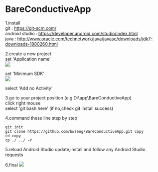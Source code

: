 # BareConductiveApp

1.install  
   git : https://git-scm.com/  
   android studio : https://developer.android.com/studio/index.html  
   java : http://www.oracle.com/technetwork/java/javase/downloads/jdk7-downloads-1880260.html  
     
2.create a new project  
  set 'Application name'  
  <img src=http://i.imgur.com/UrgqqW1.png> </img>
    
  set 'Minimum SDK'  
  <img src=http://i.imgur.com/Vh25p0L.png></img>

  select 'Add no Activity'

3.go to your project position (e.g D:\app\BareConductiveApp)  
  click right mouse  
  select 'git bash here'  (if no,check git install success)  

4.command these line step by step  
  ```
  git init  
  git clone https://github.com/bwzeng/BareConductiveApp.git copy  
  cd copy  
  cp ./ ../ -r  
  ```

5.reload Android Studio
  update,install and follow any Android Studio requests

6.final
<img src=http://i.imgur.com/5VZs5jl.png>  </img>
